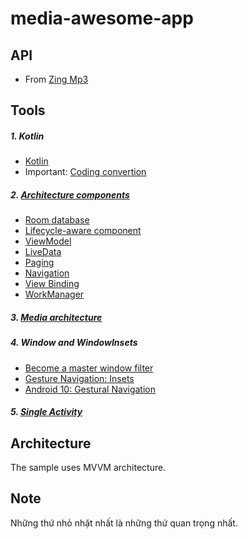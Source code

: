 # media-awesome-app
## API
- From [Zing Mp3](https://docs.google.com/spreadsheets/d/1cIa4Sx8voAv8g6-QjDaYuZhW4l7HcjTrO3AiwTOEoDQ/edit#gid=230049960)

## Tools
##### 1. Kotlin
- [Kotlin](https://kotlinlang.org/docs/reference/)
- Important: [Coding convertion](https://kotlinlang.org/docs/reference/coding-conventions.html)
##### 2. [Architecture components](https://developer.android.com/topic/libraries/architecture)
- [Room database](https://developer.android.com/jetpack/androidx/releases/room)
- [Lifecycle-aware component](https://developer.android.com/topic/libraries/architecture/lifecycle)
- [ViewModel](https://developer.android.com/topic/libraries/architecture/viewmodel)
- [LiveData](https://developer.android.com/topic/libraries/architecture/livedata)
- [Paging](https://developer.android.com/topic/libraries/architecture/paging/)
- [Navigation](https://developer.android.com/guide/navigation/)
- [View Binding](https://developer.android.com/topic/libraries/view-binding)
- [WorkManager](https://developer.android.com/topic/libraries/architecture/workmanager/)
##### 3. [Media architecture](https://developer.android.com/guide/topics/media-apps/media-apps-overview)
##### 4. Window and WindowInsets
- [Become a master window filter](https://www.youtube.com/watch?v=_mGDMVRO3iE)
- [Gesture Navigation: Insets](https://www.youtube.com/watch?v=82eH0s9UO6o)
- [Android 10: Gestural Navigation](https://www.youtube.com/watch?v=Ljtz7T8R_Hk)
##### 5. [Single Activity](https://www.youtube.com/watch?v=2k8x8V77CrU)
## Architecture
The sample uses MVVM architecture.
## Note
Những thứ nhỏ nhặt nhất là những thứ quan trọng nhất.
